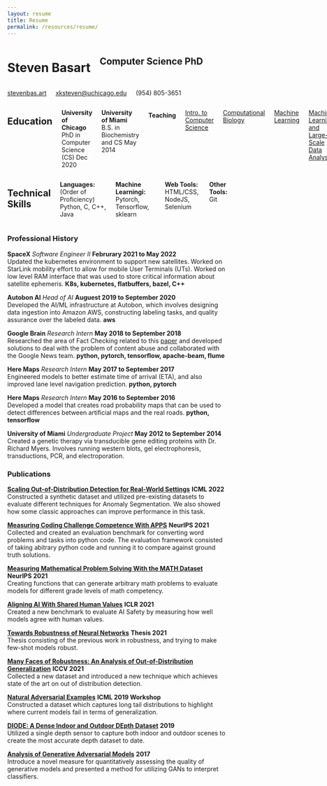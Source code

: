 ```yaml
---
layout: resume
title: Resume
permalink: /resources/resume/
---
```


<!-- Heading Name and basic info -->
<div class="firstrow">
  <div class="row">
    <div class="eight columns">
		<h1 class="my-heading1">Steven Basart </h1>
		<h2 class="my-heading2"> Computer Science PhD </h2>
	</div>
	<div class="four columns">
		<p class="my-headingp"><a href="http://stevenbas.art" >stevenbas.art</a></p>
		<p class="my-headingp"><a href="mailto:xksteven@uchicago.edu"> xksteven@uchicago.edu</a></p>
		<p class="my-headingp">(954) 805-3651</p>
	</div>
  </div>
</div>

<!-- Courses and Skills -->
<div class="row">
  <div class="seven columns">
    <h2 class="my-heading2"> Education </h2>
    <p> <b>University of Chicago</b> PhD in Computer Science (CS) Dec 2020 </p>
    <p> <b>University of Miami</b> B.S. in Biochemistry and CS May 2014  </p>
    <h4 class="my-heading4"> Teaching </h4>
    <p><a href="http://people.cs.uchicago.edu/~adamshaw/cmsc15100-2018/index.html">Intro. to Computer Science</a></p>
    <p><a href="https://mpcs-courses.cs.uchicago.edu/2015-16/autumn/courses/56420">Computational Biology</a></p>
<p><a href="http://people.cs.uchicago.edu/~risi/cmsc25400.html"> Machine Learning </a></p>
<p><a href="http://collegecatalog.uchicago.edu/thecollege/statistics/"> Machine Learning and Large-Scale Data Analysis</a></p>
 
  </div>
  <div class="five columns">
    <h2 class="my-heading2"> Technical Skills </h2>
      <p> <b>Languages:</b> (Order of Proficiency) Python, C, C++, Java</p>
      <p> <b> Machine Learningi: </b>Pytorch, Tensorflow, sklearn</p>
      <p><b>Web Tools:</b> HTML/CSS, NodeJS, Selenium</p>
      <p><b> Other Tools:</b> Git</p>
  </div>
</div>


### Professional History
**SpaceX** *Software Engineer II* __Februrary 2021 to May 2022__  
	Updated the kubernetes environment to support new satellites. Worked on StarLink mobility effort to allow for mobile User Terminals (UTs). Worked on low level RAM interface that was used to store critical information about satellite ephemeris.
	**K8s, kubernetes, flatbuffers, bazel, C++**

**Autobon AI** *Head of AI* __Auguest 2019 to September 2020__  
	Developed the AI/ML infrastructure at Autobon, which involves designing data ingestion into Amazon AWS, constructing labeling tasks, and quality assurance over the labeled data.
	**aws**

**Google Brain** *Research Intern* __May 2018 to September  2018__  
	Researched the area of Fact Checking related to this [paper](https://dl.acm.org/citation.cfm?id=3184558.3188723) and developed solutions to deal with the problem of content abuse and collaborated with the Google News team.
	**python, pytorch, tensorflow, apache-beam, flume**

**Here Maps** *Research Intern* __May 2017 to September 2017__  
	Engineered models to better estimate time of arrival (ETA), and also improved lane level navigation prediction.
	**python, pytorch**

**Here Maps** *Research Intern* __May 2016 to September 2016__  
	Developed a model that creates road probability maps that can be used to detect differences between artificial maps and the real roads.
	**python, tensorflow**

**University of Miami** *Undergraduate Project*  __May 2012 to September 2014__  
	Created a genetic therapy via transducible gene editing proteins with Dr. Richard Myers.  Involves running western blots, gel electrophoresis, transductions, PCR, and electroporation.


<!------

### Projects

* **Multilabel OOD Detection**  
	[multilabel-ood](https://github.com/xksteven/multilabel-ood)  
	Evaluating out-of-distribution (OOD) techniques on multilabel classification tasks.

* **Sparse Hypercolumns**  
	[sparse hypercolumns](https://github.com/xksteven/Sparse-Hypercolumns)  
	Makes an interface for creating memory efficient sparse hypercolumns.  Used in automatic colorization and classification.

* **OpenGL Renderer**  
	[myRenderer](http://www.github.com/xksteven/myOpenGl)  
	I created a simple OpenGL renderer to render some height maps and draw some objects.  Applies simple lighting and texturing.

* **BattleShip game over internet**  
	[BattleShip](https://github.com/xksteven/Networks)  
	I created a simple Battleship game in C that has a client, server interface.

------>


### Publications
**[Scaling Out-of-Distribution Detection for Real-World Settings](https://arxiv.org/abs/1911.11132)** __ICML 2022__  
	Constructed a synthetic dataset and utilized pre-existing datasets to evaluate different techniques for Anomaly Segmentation.  We also showed how some classic approaches can improve performance in this task.  

**[Measuring Coding Challenge Competence With APPS](https://arxiv.org/abs/2105.09938v3)** __NeurIPS 2021__  
	Collected and created an evaluation benchmark for converting word problems and tasks into python code. The evaluation framework consisted of taking abitrary python code and running it to compare against ground truth solutions.  

**[Measuring Mathematical Problem Solving With the MATH Dataset](https://arxiv.org/abs/2103.03874)**  __NeurIPS 2021__  
	Creating functions that can generate arbitrary math problems to evaluate models for different grade levels of math competency.  

**[Aligning AI With Shared Human Values](https://arxiv.org/abs/2008.02275)** __ICLR 2021__  
	Created a new benchmark to evaluate AI Safety by measuring how well models agree with human values.  

**[Towards Robustness of Neural Networks](https://arxiv.org/abs/2112.15188)** __Thesis 2021__  
	Thesis consisting of the previous work in robustness, and trying to make few-shot models robust.  

**[Many Faces of Robustness: An Analysis of Out-of-Distribution Generalization](https://arxiv.org/abs/2006.16241)** __ICCV 2021__  
	Collected a new dataset and introduced a new technique which achieves state of the art on out of distribution detection.  

**[Natural Adversarial Examples](https://sites.google.com/view/icml2019-generalization/accepted-papers)** __ICML 2019 Workshop__  
	Constructed a dataset which captures long tail distributions to highlight where current models fail in terms of generalization.  

**[DIODE: A Dense Indoor and Outdoor DEpth Dataset](https://diode-dataset.org)** __2019__  
	Utilized a single depth sensor to capture both indoor and outdoor scenes to create the most accurate depth dataset to date.  

**[Analysis of Generative Adversarial Models](https://newtraell.cs.uchicago.edu/files/ms_paper/xksteven.pdf)** __2017__  
	Introduce a novel measure for quantitatively assessing the quality of generative models and presented a method for utilizing GANs to interpret classifiers.  
